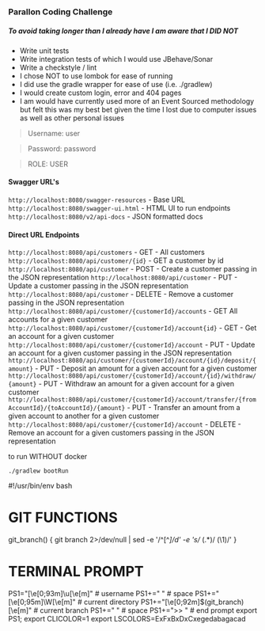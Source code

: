 ### Parallon Coding Challenge

##### To avoid taking longer than I already have I am aware that I DID NOT
* Write unit tests
* Write integration tests of which I would use JBehave/Sonar
* Write a checkstyle / lint
* I chose NOT to use lombok for ease of running
* I did use the gradle wrapper for ease of use (i.e. ./gradlew)
* I would create        custom login, error and 404 pages
* I am would have currently used more of an Event Sourced methodology but felt this was my best bet given the time I lost due to computer issues as well as other personal issues

> Username: user

> Password: password

> ROLE: USER

#### Swagger URL's
`http://localhost:8080/swagger-resources` - Base URL
`http://localhost:8080/swagger-ui.html` - HTML UI to run endpoints
`http://localhost:8080/v2/api-docs` - JSON formatted docs

#### Direct URL Endpoints
`http://localhost:8080/api/customers` - GET - All customers
`http://localhost:8080/api/customer/{id}` - GET a customer by id
`http://localhost:8080/api/customer` - POST - Create a customer passing in the JSON representation
`http://localhost:8080/api/customer` - PUT - Update a customer passing in the JSON representation
`http://localhost:8080/api/customer` - DELETE - Remove a customer passing in the JSON representation
`http://localhost:8080/api/customer/{customerId}/accounts` - GET All accounts for a given customer
`http://localhost:8080/api/customer/{customerId}/account{id}` - GET - Get an account for a given customer
`http://localhost:8080/api/customer/{customerId}/account` - PUT - Update an account for a given customer passing in the JSON representation
`http://localhost:8080/api/customer/{customerId}/account/{id}/deposit/{amount}` - PUT - Deposit an amount for a given account for a given customer
`http://localhost:8080/api/customer/{customerId}/account/{id}/withdraw/{amount}` - PUT - Withdraw an amount for a given account for a given customer
`http://localhost:8080/api/customer/{customerId}/account/transfer/{fromAccountId}/{toAccountId}/{amount}` - PUT - Transfer an amount from a given account to another for a given customer
`http://localhost:8080/api/customer/{customerId}/account` - DELETE - Remove an account for a given customers passing in the JSON representation


to run WITHOUT docker

`./gradlew bootRun`





















#!/usr/bin/env bash

# GIT FUNCTIONS
git_branch() {
    git branch 2>/dev/null | sed -e '/^[^*]/d' -e 's/* \(.*\)/ (\1)/'
}

# TERMINAL PROMPT
PS1="\[\e[0;93m\]\u\[\e[m\]"    # username
PS1+=" "    # space
PS1+="\[\e[0;95m\]\W\[\e[m\]"    # current directory
PS1+="\[\e[0;92m\]\$(git_branch)\[\e[m\]"    # current branch
PS1+=" "    # space
PS1+=">> "    # end prompt
export PS1;
export CLICOLOR=1
export LSCOLORS=ExFxBxDxCxegedabagacad
